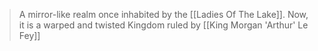 > A mirror-like realm once inhabited by the [[Ladies Of The Lake]].  Now, it is a warped and twisted Kingdom ruled by [[King Morgan 'Arthur' Le Fey]]